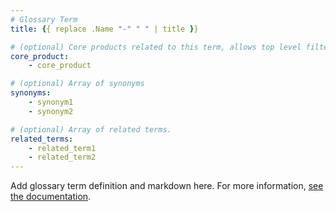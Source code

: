 ```yaml
---
# Glossary Term
title: {{ replace .Name "-" " " | title }}

# (optional) Core products related to this term, allows top level filtering in UI.
core_product:
    - core_product

# (optional) Array of synonyms
synonyms:
    - synonym1
    - synonym2

# (optional) Array of related terms.
related_terms:
    - related_term1
    - related_term2
---
```

Add glossary term definition and markdown here. For more information, <a href="example/with/link">see the documentation</a>.